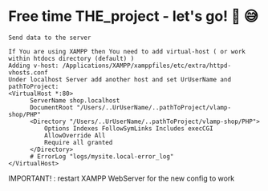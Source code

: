 
# Free time THE_project - let's go! 💪 😅

    Send data to the server
    
    If You are using XAMPP then You need to add virtual-host ( or work within htdocs directory (default) )
    Adding v-host: /Applications/XAMPP/xamppfiles/etc/extra/httpd-vhosts.conf
    Under localhost Server add another host and set UrUserName and pathToProject:
    <VirtualHost *:80>
          ServerName shop.localhost
          DocumentRoot "/Users/..UrUserName/..pathToProject/vlamp-shop/PHP"
          <Directory "/Users/..UrUserName/..pathToProject/vlamp-shop/PHP">
              Options Indexes FollowSymLinks Includes execCGI
              AllowOverride All
              Require all granted
          </Directory>
          # ErrorLog "logs/mysite.local-error_log"
    </VirtualHost>  

IMPORTANT! : restart XAMPP WebServer for the new config to work
